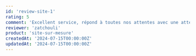 ```yaml
---
id: 'review-site-1'
rating: 5
comment: 'Excellent service, répond à toutes nos attentes avec une attention aux détails impressionnante.'
reviewer: 'zatchouli'
product: 'site-sur-mesure'
createdAt: '2024-07-15T00:00:00Z'
updatedAt: '2024-07-15T00:00:00Z'
---
```

